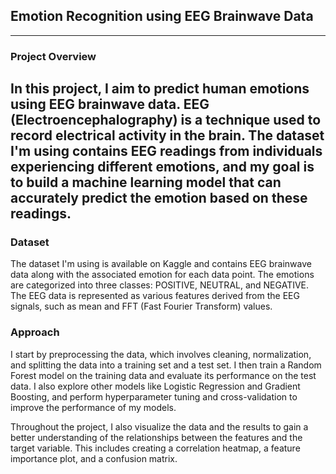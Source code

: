 ## Emotion Recognition using EEG Brainwave Data
---

### Project Overview
In this project, I aim to predict human emotions using EEG brainwave data. EEG (Electroencephalography) is a technique used to record electrical activity in the brain. The dataset I'm using contains EEG readings from individuals experiencing different emotions, and my goal is to build a machine learning model that can accurately predict the emotion based on these readings.
 ---

### Dataset
The dataset I'm using is available on Kaggle and contains EEG brainwave data along with the associated emotion for each data point. The emotions are categorized into three classes: POSITIVE, NEUTRAL, and NEGATIVE. The EEG data is represented as various features derived from the EEG signals, such as mean and FFT (Fast Fourier Transform) values.

### Approach
I start by preprocessing the data, which involves cleaning, normalization, and splitting the data into a training set and a test set. I then train a Random Forest model on the training data and evaluate its performance on the test data. I also explore other models like Logistic Regression and Gradient Boosting, and perform hyperparameter tuning and cross-validation to improve the performance of my models.

Throughout the project, I also visualize the data and the results to gain a better understanding of the relationships between the features and the target variable. This includes creating a correlation heatmap, a feature importance plot, and a confusion matrix.